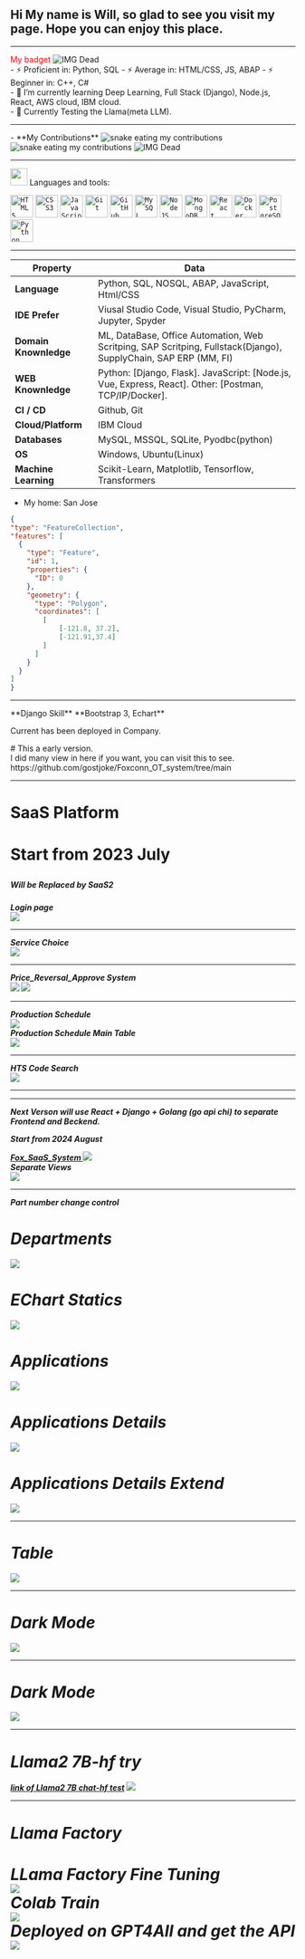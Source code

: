 
<html lang="en">
<head>
    <meta charset="UTF-8">
    <meta name="viewport" content="width=device-width, initial-scale=1.0">
</head>
<body>

  <div>
    <div>
        <h2>Hi My name is Will, so glad to see you visit my page. Hope you can enjoy this place. </h2>
    </div>
    <hr>
    <div> <span style="color:red;"> My badget </span>
      <img src="https://github.com/gostjoke/gostjoke/blob/main/assets/credly.png" alt="IMG Dead">  
    </div>
    <div>
    <span> - ⚡ Proficient in: Python, SQL  </span>
    <span> - ⚡ Average in: HTML/CSS, JS, ABAP </span>
    <span> - ⚡ Beginner in: C++, C# </span>
    </div>
    <div>
    - 🌱 I’m currently learning Deep Learning, Full Stack (Django), Node.js, React, AWS cloud, IBM cloud. 
    </div>
    <div>
    - 🔭 Currently Testing the Llama(meta LLM). 
    </div>
  </div>
</body>
</html>
<hr>
- **My Contributions**
<img alt="snake eating my contributions" src="https://raw.githubusercontent.com/gostjoke/gostjoke/output/github-contribution-grid-snake.svg" />
<img alt="snake eating my contributions" src="https://raw.githubusercontent.com/gostjoke/gostjoke/output/github-contribution-grid-snake-dark.svg" />

<img src="https://github.com/gostjoke/gostjoke/blob/main/assets/name.gif" alt="IMG Dead">  
<!--   my-skils -->
<hr>
<img height="30" src="https://user-images.githubusercontent.com/77757301/126855288-0264f667-f8be-4c1d-9fe0-d0049d751dba.gif"> Languages and tools: 

<code><img width="40px" src="https://cdn.jsdelivr.net/gh/devicons/devicon/icons/html5/html5-original-wordmark.svg" title = "HTML5"/></code>
<code><img width="40px" src="https://cdn.jsdelivr.net/gh/devicons/devicon/icons/css3/css3-original-wordmark.svg" title = "CSS3"/></code>
<code><img width="40px" src="https://cdn.jsdelivr.net/gh/devicons/devicon/icons/javascript/javascript-original.svg" title = "JavaScript"/></code>
<code><img width="40px" src="https://cdn.jsdelivr.net/gh/devicons/devicon/icons/git/git-original.svg" title = "Git"/></code>
<code><img width="40px" src="https://www.vectorlogo.zone/logos/github/github-icon.svg" title = "GitHub"/></code>
<code><img width="40px" src="https://cdn.jsdelivr.net/gh/devicons/devicon/icons/mysql/mysql-original.svg" title = "MySQL"/></code>
<code><img width="40px" src="https://www.vectorlogo.zone/logos/nodejs/nodejs-icon.svg" title = "NodeJS"/></code>
<code><img width="40px" src="https://www.vectorlogo.zone/logos/mongodb/mongodb-icon.svg" title = "MongoDB"/></code>
<code><img width="40px" src="https://www.vectorlogo.zone/logos/reactjs/reactjs-icon.svg" title = "React"/></code>
<code><img width="40px" src="https://www.vectorlogo.zone/logos/docker/docker-icon.svg" title = "Docker"/></code>
<code><img width="40px" src="https://www.vectorlogo.zone/logos/postgresql/postgresql-icon.svg" title = "PostgreSQL"/></code>
<code><img width="40px" src="https://www.vectorlogo.zone/logos/python/python-icon.svg" title = "Python"/></code>
<hr>

| Property                                        | Data                                                                     |
|-------------------------------------------------|--------------------------------------------------------------------------|
| **Language**                                    | Python, SQL, NOSQL, ABAP, JavaScript, Html/CSS                           |
| **IDE Prefer**                                  | Viusal Studio Code, Visual Studio, PyCharm, Jupyter, Spyder|
| **Domain Knownledge**                           | ML, DataBase, Office Automation, Web Scritping, SAP Scritping, Fullstack(Django), SupplyChain, SAP ERP (MM, FI) |
| **WEB Knownledge**                              | Python: [Django, Flask].     JavaScript: [Node.js, Vue, Express, React].     Other: [Postman, TCP/IP/Docker].
| **CI / CD**                                     | Github, Git |
| **Cloud/Platform**                              | IBM Cloud  |
| **Databases**                                   | MySQL, MSSQL, SQLite, Pyodbc(python) |
| **OS**                                          | Windows, Ubuntu(Linux)|
| **Machine Learning** | Scikit-Learn,  Matplotlib, Tensorflow, Transformers|


- My home: San Jose
  
 ```geojson
{
 "type": "FeatureCollection",
 "features": [
   {
     "type": "Feature",
     "id": 1,
     "properties": {
       "ID": 0
     },
     "geometry": {
       "type": "Polygon",
       "coordinates": [
         [
             [-121.8, 37.2],
             [-121.91,37.4]
         ]
       ]
     }
   }
 ]
}

```
<hr>
**Django Skill**
**Bootstrap 3, Echart**
<p> Current has been deployed in Company. </p>
# This a early version.
<div>
<a> I did many view in here if you want, you can visit this to see. </a>
https://github.com/gostjoke/Foxconn_OT_system/tree/main
</div>
<hr>
<h1>SaaS Platform<h1/>
<p>Start from 2023 July<p/>
<h5>Will be Replaced by SaaS2<h5/>
<div>Login page</div>
<img height="auto" src="https://github.com/gostjoke/Foxconn_OT_system/blob/main/pic/login.png?raw=true"> 
<hr>
<div>Service Choice</div>
<img height="auto" src="https://github.com/gostjoke/gostjoke/blob/main/Django/SaaS1_Service.png?raw=true">    
<hr>
<div>Price_Reversal_Approve System</div>
<img height="auto" src="https://github.com/gostjoke/gostjoke/blob/main/Django/SaaS1_Price_Reversal.png?raw=true">    
<img height="auto" src="https://github.com/gostjoke/gostjoke/blob/main/Django/SaaS1_Price_Reversal_Approve.png?raw=true"> 
<hr>
<div>Production Schedule</div>
<img height="auto" src="https://github.com/gostjoke/gostjoke/blob/main/Django/SaaS1_Production_schdule.png?raw=true">
<div>Production Schedule Main Table</div>
<img height="auto" src="https://github.com/gostjoke/gostjoke/blob/main/Django/SaaS1_Production_schdule_Wo.png?raw=true"> 
<hr>
<div>HTS Code Search</div>
<img height="auto" src="https://github.com/gostjoke/gostjoke/blob/main/Django/SaaS1_HTS.png?raw=true">    
<hr>
<hr>
Next Verson will use React + Django + Golang (go api chi) to separate Frontend and Beckend.
<div><p>Start from 2024 August<p/></div>
<a href="https://github.com/gostjoke/Foxconn_React_System"> Fox_SaaS_System </a>
<img height="auto" src="https://github.com/gostjoke/Foxconn_React_System/blob/main/SaaS2/SaaS2_login.png?raw=true">   
<div> Separate Views <div/>
<img height="auto" src="https://github.com/gostjoke/Foxconn_React_System/blob/main/SaaS2/SaaS2_VSC.png?raw=true">   
<hr>
<div> Part number change control <div/>
<h1> Departments </h1>
<img height="auto" src="https://github.com/gostjoke/Foxconn_React_System/blob/main/SaaS2/Departmentpage.png?raw=true">
<h1> EChart Statics </h1>    
<img height="auto" src="https://github.com/gostjoke/Foxconn_React_System/blob/main/SaaS2/PNCEchart.png?raw=true">
<h1> Applications </h1>
<img height="auto" src="https://github.com/gostjoke/Foxconn_React_System/blob/main/SaaS2/PNCapplication.png?raw=true">
<h1> Applications Details </h1>
<img height="auto" src="https://github.com/gostjoke/Foxconn_React_System/blob/main/SaaS2/PNCdetail.png?raw=true">
<h1> Applications Details Extend </h1>
<img height="auto" src="https://github.com/gostjoke/Foxconn_React_System/blob/main/SaaS2/PNC_detailExtend.png?raw=true">
<hr>
<h1> Table </h1>
<img height="auto" src="https://github.com/gostjoke/Foxconn_React_System/blob/main/SaaS2/SaaS2_Table.png?raw=true">   
<hr>
<h1> Dark Mode </h1>
<img height="auto" src="https://github.com/gostjoke/Foxconn_React_System/blob/main/SaaS2/SaaS2_Dark_Mode.png?raw=true">   
<hr>
<h1> Dark Mode </h1>
<img height="auto" src="https://github.com/gostjoke/Foxconn_React_System/blob/main/SaaS2/JWTtoken.png?raw=true">  
<hr>
<h1> Llama2 7B-hf try</h1>
<a href="https://github.com/gostjoke/Llama-7B-chat-hf-test/blob/main/Llama2.ipynb">link of Llama2 7B chat-hf test</a>
<img height="auto" src="https://github.com/gostjoke/Llama-7B-chat-hf-test/blob/main/picture/llama2_test.png?raw=true">
<hr>
<h1>Llama Factory<h1/>
<a href="https://github.com/gostjoke/Llama3-fine-tuning"><a/>
<div>LLama Factory Fine Tuning</div>
<img height="auto" src="https://github.com/gostjoke/Llama3-fine-tuning/blob/main/test_image/llama_factory_llama2_train.png?raw=true">   
<div>Colab Train</div>
<img height="auto" src="https://github.com/gostjoke/Llama3-fine-tuning/blob/main/test_image/colab_test_success.png?raw=true">  
<div>Deployed on GPT4All and get the API</div>
<img height="auto" src="https://github.com/gostjoke/Llama3-fine-tuning/blob/main/test_image/gpt4all_api.png?raw=true">  
    
<!--
**gostjoke/gostjoke** is a ✨ _special_ ✨ repository because its `README.md` (this file) appears on your GitHub profile.

Here are some ideas to get you started:

- 🔭 I’m currently working on ...
- 🌱 I’m currently learning ...
- 👯 I’m looking to collaborate on ...
- 🤔 I’m looking for help with ...
- 💬 Ask me about ...
- 📫 How to reach me: ...
- 😄 Pronouns: ...
- ⚡ Fun fact: ...
-->
